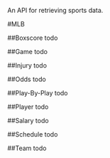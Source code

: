 An API for retrieving sports data.

#MLB

##Boxscore
todo

##Game
todo

##Injury
todo

##Odds
todo

##Play-By-Play
todo

##Player
todo

##Salary
todo

##Schedule
todo

##Team
todo
